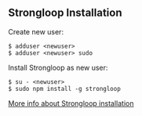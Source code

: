 ##  Strongloop Installation

Create new user:

```
$ adduser <newuser>
$ adduser <newuser> sudo
```

Install Strongloop as new user:
```
$ su - <newuser>
$ sudo npm install -g strongloop
```
[More info about Strongloop installation](http://docs.strongloop.com/display/SL/Installing+StrongLoop+software)
